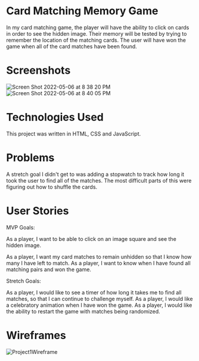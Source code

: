 # Card Matching Memory Game

In my card matching game, the player will have the ability to click on cards in order to see the hidden image. Their memory will be tested by trying to remember the location of the matching cards. The user will have won the game when all of the card matches have been found.

# Screenshots

![Screen Shot 2022-05-06 at 8 38 20 PM](https://user-images.githubusercontent.com/99093454/167231010-f711c5a1-00d2-470d-8b3a-95c84c340846.png)
![Screen Shot 2022-05-06 at 8 40 05 PM](https://user-images.githubusercontent.com/99093454/167231024-6f87fa98-ef46-4eae-9480-a70a9bca3293.png)


# Technologies Used

This project was written in HTML, CSS and JavaScript.

# Problems

A stretch goal I didn't get to was adding a stopwatch to track how long it took the user to find all of the matches. The most difficult parts of this were figuring out how to shuffle the cards.

# User Stories

MVP Goals:

As a player, I want to be able to click on an image square and see the hidden image.

As a player, I want my card matches to remain unhidden so that I know how many I have left to match.
As a player, I want to know when I have found all matching pairs and won the game.

Stretch Goals:

As a player, I would like to see a timer of how long it takes me to find all matches, so that I can continue to challenge myself.
As a player, I would like a celebratory animation when I have won the game.
As a player, I would like the ability to restart the game with matches being randomized.

# Wireframes

![Project1Wireframe](https://user-images.githubusercontent.com/99093454/167143656-f9b4bff7-f0a2-4de9-9cb9-195e99c56c95.png)
